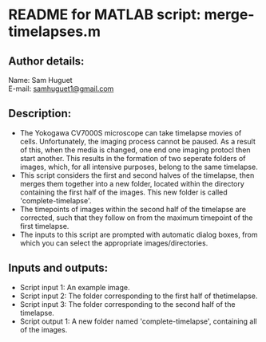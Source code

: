# README for MATLAB script: merge-timelapses.m

## Author details: 
Name: Sam Huguet  
E-mail: samhuguet1@gmail.com

## Description: 
- The Yokogawa CV7000S microscope can take timelapse movies of cells. Unfortunately, the imaging process cannot be paused. As a result of this, when the media is changed, one end one imaging protocl then start another. This results in the formation of two seperate folders of images, which, for all intensive purposes, belong to the same timelapse. 
- This script considers the first and second halves of the timelapse, then merges them together into a new folder, located within the directory containing the first half of the images. This new folder is called 'complete-timelapse'. 
- The timepoints of images within the second half of the timelapse are corrected, such that they follow on from the maximum timepoint of the first timelapse. 
- The inputs to this script are prompted with automatic dialog boxes, from which you can select the appropriate images/directories. 

## Inputs and outputs: 
- Script input 1: An example image. 
- Script input 2: The folder corresponding to the first half of thetimelapse. 
- Script input 3: The folder corresponding to the second half of the timelapse. 
- Script output 1: A new folder named 'complete-timelapse', containing all of the images. 